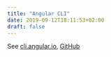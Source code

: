 ```yaml
---
title: "Angular CLI"
date: 2019-09-12T18:11:53+02:00
draft: false
---
```


See [cli.angular.io](https://cli.angular.io/), [GitHub](https://github.com/angular/angular-cli)
